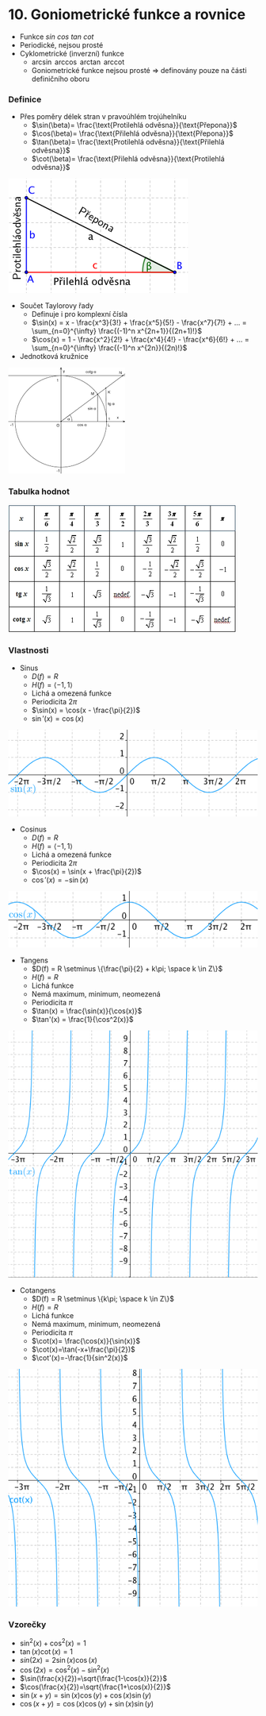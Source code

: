 # 10. Goniometrické funkce a rovnice

- Funkce $sin$ $cos$ $tan$ $cot$
- Periodické, nejsou prosté
- Cyklometrické (inverzní) funkce
  - $\arcsin$ $\arccos$ $\arctan$ $\text{arccot}$
  - Goniometrické funkce nejsou prosté ⇒ definovány pouze na části definičního oboru

### Definice

- Přes poměry délek stran v pravoúhlém trojúhelníku
  - $\sin(\beta)= \frac{\text{Protilehlá odvěsna}}{\text{Přepona}}$
  - $\cos(\beta)= \frac{\text{Přilehlá odvěsna}}{\text{Přepona}}$
  - $\tan(\beta)= \frac{\text{Protilehlá odvěsna}}{\text{Přilehlá odvěsna}}$
  - $\cot(\beta)= \frac{\text{Přilehlá odvěsna}}{\text{Protilehlá odvěsna}}$

![Pravoúhlý trojúhleník](trojuhelnik.png)

- Součet Taylorovy řady
  - Definuje i pro komplexní čísla
  - $\sin(x) = x - \frac{x^3}{3!} + \frac{x^5}{5!} - \frac{x^7}{7!} + ... = \sum_{n=0}^{\infty} \frac{(-1)^n x^{2n+1}}{(2n+1)!}$
  - $\cos(x) = 1 - \frac{x^2}{2!} + \frac{x^4}{4!} - \frac{x^6}{6!} + ... = \sum_{n=0}^{\infty} \frac{(-1)^n x^{2n}}{(2n)!}$
- Jednotková kružnice

![Jednotková kružnice](jednotkova_kruznice.png)

### Tabulka hodnot

![Tabulka hodnot](tabulka.png)

### Vlastnosti

- Sinus
  - $D(f) = R$
  - $H(f) = \langle -1,1 \rangle$
  - Lichá a omezená funkce
  - Periodicita $2 \pi$
  - $\sin(x) = \cos(x - \frac{\pi}{2})$
  - $\sin'(x) = \cos(x)$

![Sinus](sin.png)

- Cosinus
  - $D(f) = R$
  - $H(f) = \langle -1,1 \rangle$
  - Lichá a omezená funkce
  - Periodicita $2 \pi$
  - $\cos(x) = \sin(x + \frac{\pi}{2})$
  - $\cos'(x) = -\sin(x)$

![Cosinus](cos.png)

- Tangens
  - $D(f) = R \setminus \{\frac{\pi}{2} + k\pi; \space k \in Z\}$
  - $H(f) = R$
  - Lichá funkce
  - Nemá maximum, minimum, neomezená
  - Periodicita $\pi$
  - $\tan(x) = \frac{\sin(x)}{\cos(x)}$
  - $\tan'(x) = \frac{1}{\cos^2(x)}$

![Tangens](tan.png)

- Cotangens
  - $D(f) = R \setminus \{k\pi; \space k \in Z\}$
  - $H(f) = R$
  - Lichá funkce
  - Nemá maximum, minimum, neomezená
  - Periodicita $\pi$
  - $\cot(x)= \frac{\cos(x)}{\sin(x)}$
  - $\cot(x)=\tan(-x+\frac{\pi}{2})$
  - $\cot'(x)=-\frac{1}{sin^2(x)}$

![Cotangtes](cot.png)

### Vzorečky

- $\sin^2(x)+\cos^2(x)=1$
- $\tan(x) \cot(x)=1$
- $sin(2x)=2 \sin(x) \cos(x)$
- $\cos(2x)=\cos^2(x)-\sin^2(x)$
- $\sin(\frac{x}{2})=\sqrt{\frac{1-\cos(x)}{2}}$
- $\cos(\frac{x}{2})=\sqrt{\frac{1+\cos(x)}{2}}$
- $\sin(x+y)=\sin(x)\cos(y)+\cos(x) \sin(y)$
- $\cos(x+y)=\cos(x) \cos(y) + \sin(x) \sin(y)$

